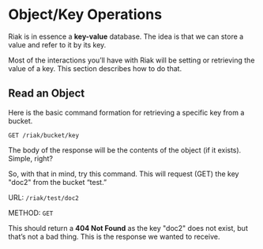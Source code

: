 Object/Key Operations
=====================

Riak is in essence a **key-value** database. The idea is that we can store a value and refer to it by its key.

Most of the interactions you’ll have with Riak will be setting or retrieving the value of a key. This section describes how to do that.

Read an Object
--------------

Here is the basic command formation for retrieving a specific key from a bucket.

`GET /riak/bucket/key`

The body of the response will be the contents of the object (if it exists). Simple, right?

So, with that in mind, try this command. This will request (GET) the key "doc2" from the bucket “test.”

URL: `/riak/test/doc2`

METHOD: `GET`

This should return a **404 Not Found** as the key "doc2" does not exist, but that’s not a bad thing. This is the response we wanted to receive.
